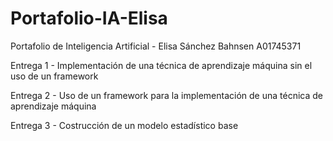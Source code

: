 # Portafolio-IA-Elisa
Portafolio de Inteligencia Artificial - Elisa Sánchez Bahnsen A01745371

Entrega 1 - Implementación de una técnica de aprendizaje máquina sin el uso de un framework

Entrega 2 - Uso de un framework para la implementación de una técnica de aprendizaje máquina

Entrega 3 - Costrucción de un modelo estadístico base
